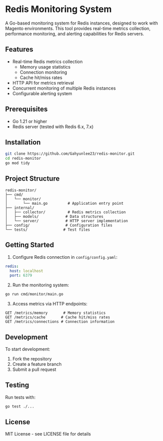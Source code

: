 # Redis Monitoring System

A Go-based monitoring system for Redis instances, designed to work with Magento environments. This tool provides real-time metrics collection, performance monitoring, and alerting capabilities for Redis servers.

## Features

- Real-time Redis metrics collection
    - Memory usage statistics
    - Connection monitoring
    - Cache hit/miss rates
- HTTP API for metrics retrieval
- Concurrent monitoring of multiple Redis instances
- Configurable alerting system

## Prerequisites

- Go 1.21 or higher
- Redis server (tested with Redis 6.x, 7.x)

## Installation

```bash
git clone https://github.com/Gahyunlee23/redis-monitor.git
cd redis-monitor
go mod tidy
```

## Project Structure

```
redis-monitor/
├── cmd/
│   └── monitor/
│       └── main.go         # Application entry point
├── internal/
│   ├── collector/          # Redis metrics collection
│   ├── models/            # Data structures
│   └── server/            # HTTP server implementation
├── config/                # Configuration files
└── tests/                # Test files
```

## Getting Started

1. Configure Redis connection in `config/config.yaml`:
```yaml
redis:
  host: localhost
  port: 6379
```

2. Run the monitoring system:
```bash
go run cmd/monitor/main.go
```

3. Access metrics via HTTP endpoints:
```
GET /metrics/memory       # Memory statistics
GET /metrics/cache       # Cache hit/miss rates
GET /metrics/connections # Connection information
```

## Development

To start development:

1. Fork the repository
2. Create a feature branch
3. Submit a pull request

## Testing

Run tests with:
```bash
go test ./...
```

## License

MIT License - see LICENSE file for details